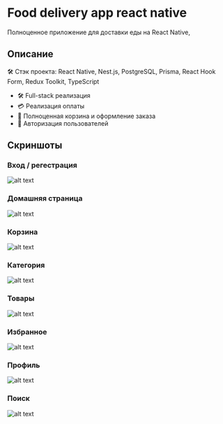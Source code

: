 ﻿# Food delivery app react native
Полноценное приложение для доставки еды на React Native,

## Описание
🛠️ Стэк проекта: React Native, Nest.js, PostgreSQL, Prisma, React Hook Form, Redux Toolkit, TypeScript

- 🛠️ Full-stack реализация
- 💳 Реализация оплаты
- 🛒 Полноценная корзина и оформление заказа
- 🔑 Авторизация пользователей

## Скриншоты

### Вход / регестрация
![alt text](./imgs/auth.jpg)

### Домашняя страница
![alt text](./imgs/home.jpg)

### Корзина
![alt text](./imgs/cart.jpg)

### Категория
![alt text](./imgs/category.jpg)

### Товары
![alt text](./imgs/exlorer.jpg)

### Избранное
![alt text](./imgs/favorites.jpg)

### Профиль
![alt text](./imgs/profile.jpg)

### Поиск
![alt text](./imgs/search.jpg)